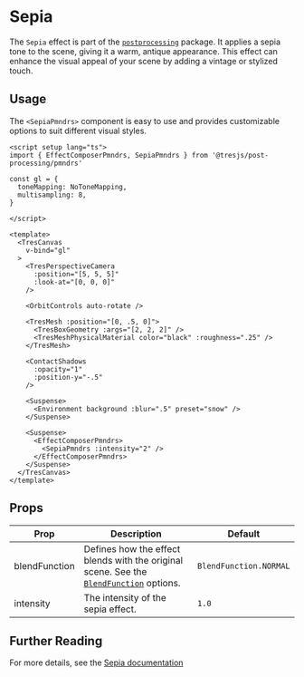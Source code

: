 # Sepia

<DocsDemoGUI>
  <SepiaDemo />
</DocsDemoGUI>

The `Sepia` effect is part of the [`postprocessing`](https://pmndrs.github.io/postprocessing/public/docs/class/src/effects/SepiaEffect.js~SepiaEffect.html) package. It applies a sepia tone to the scene, giving it a warm, antique appearance. This effect can enhance the visual appeal of your scene by adding a vintage or stylized touch.

## Usage

The `<SepiaPmndrs>` component is easy to use and provides customizable options to suit different visual styles.

```vue{2,36-40}
<script setup lang="ts">
import { EffectComposerPmndrs, SepiaPmndrs } from '@tresjs/post-processing/pmndrs'

const gl = {
  toneMapping: NoToneMapping,
  multisampling: 8,
}

</script>

<template>
  <TresCanvas
    v-bind="gl"
  >
    <TresPerspectiveCamera
      :position="[5, 5, 5]"
      :look-at="[0, 0, 0]"
    />

    <OrbitControls auto-rotate />

    <TresMesh :position="[0, .5, 0]">
      <TresBoxGeometry :args="[2, 2, 2]" />
      <TresMeshPhysicalMaterial color="black" :roughness=".25" />
    </TresMesh>

    <ContactShadows
      :opacity="1"
      :position-y="-.5"
    />

    <Suspense>
      <Environment background :blur=".5" preset="snow" />
    </Suspense>

    <Suspense>
      <EffectComposerPmndrs>
        <SepiaPmndrs :intensity="2" />
      </EffectComposerPmndrs>
    </Suspense>
  </TresCanvas>
</template>
```

## Props

| Prop              | Description                                                                                                   | Default                   |
| ----------------- | ------------------------------------------------------------------------------------------------------------- | ------------------------- |
| blendFunction     | Defines how the effect blends with the original scene. See the [`BlendFunction`](https://pmndrs.github.io/postprocessing/public/docs/variable/index.html#static-variable-BlendFunction) options.        | `BlendFunction.NORMAL`       |
| intensity         | The intensity of the sepia effect.                                                                            | `1.0`                     |

## Further Reading
For more details, see the [Sepia documentation](https://pmndrs.github.io/postprocessing/public/docs/class/src/effects/SepiaEffect.js~SepiaEffect.html)

